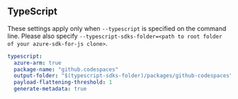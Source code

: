 ## TypeScript

These settings apply only when `--typescript` is specified on the command line.
Please also specify `--typescript-sdks-folder=<path to root folder of your azure-sdk-for-js clone>`.

```yaml $(typescript)
typescript:
  azure-arm: true
  package-name: "github.codespaces"
  output-folder: "$(typescript-sdks-folder)/packages/github-codespaces"
  payload-flattening-threshold: 1
  generate-metadata: true
```
